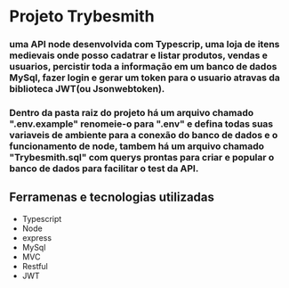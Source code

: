 # Projeto Trybesmith

### uma API node desenvolvida com Typescrip, uma loja de itens medievais onde posso cadatrar e listar produtos, vendas e usuarios, percistir toda a informação em um banco de dados MySql, fazer login e gerar um token para o usuario atravas da biblioteca JWT(ou Jsonwebtoken).
### Dentro da pasta raiz do projeto há um arquivo chamado ".env.example" renomeie-o para ".env" e defina todas suas variaveis de ambiente para a conexão do banco de dados e o funcionamento de node, tambem há um arquivo chamado "Trybesmith.sql" com querys prontas para criar e popular o banco de dados para facilitar o test da API.

## Ferramenas e tecnologias utilizadas

* Typescript
* Node 
* express
* MySql
* MVC
* Restful
* JWT
